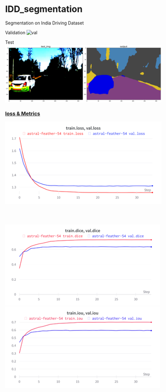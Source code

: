 # IDD_segmentation
Segmentation on India Driving Dataset

Validation
![val](https://user-images.githubusercontent.com/64360057/170691870-16cf335b-5279-4f52-a010-7e1ed7a28ef0.png)

Test
![test](https://github.com/nikhilreddybilla28/IDD_segmentation/blob/main/preds/test.png?raw=true)

### [loss & Metrics](https://wandb.ai/nikilr/IDD_seg/reports/IDD-segmentation--VmlldzoyMDgwMTI5?accessToken=frm8454xffcoresvqc983amufxaeb58pxj19631qtel9guj4au5sw3zsecmb1j92)

<p align="left">
  <img src="https://github.com/nikhilreddybilla28/IDD_segmentation/blob/main/metrics/loss.png?raw=true" width="600" title="Loss">
 </p>

<br />
<br />

 <p align="left">
  <img src="https://github.com/nikhilreddybilla28/IDD_segmentation/blob/main/metrics/dice.png?raw=true" width="500" alt="Dice_Score">
  <img src="https://github.com/nikhilreddybilla28/IDD_segmentation/blob/main/metrics/iou.png?raw=true" width="500" alt="IOU/Jaccard_score">
</p>

